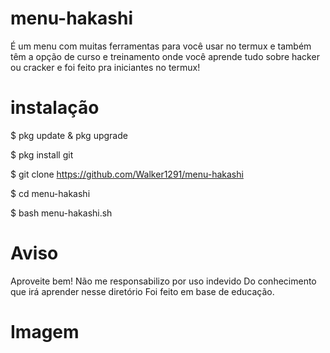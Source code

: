 # menu-hakashi
É um menu com muitas ferramentas para você usar no termux
e também têm a opção de curso e treinamento onde você aprende
tudo sobre hacker ou cracker e foi feito pra iniciantes no termux!

# instalação
$ pkg update & pkg upgrade

$ pkg install git

$ git clone https://github.com/Walker1291/menu-hakashi

$ cd menu-hakashi

$ bash menu-hakashi.sh

# Aviso
Aproveite bem! Não me responsabilizo por uso indevido
Do conhecimento que irá aprender nesse diretório
Foi feito em base de educação.
# Imagem
